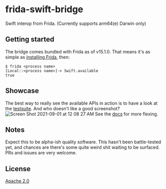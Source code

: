 # frida-swift-bridge

Swift interop from Frida. (Currently supports arm64(e) Darwin only)

## Getting started
The bridge comes bundled with Frida as of v15.1.0. That means it's as simple as [installing Frida](https://frida.re/docs/installation/), then:
```
$ frida <process name> 
[Local::<process name>]-> Swift.available
true
```

## Showcase
The best way to really see the available APIs in action is to have a look at the [testsuite](test/basics.c). And who doesn't like a good screenshot?
![Screen Shot 2021-09-01 at 12 08 27 AM](https://user-images.githubusercontent.com/48328712/131582122-5efb6ea0-304a-49b6-bcdc-d909fbbeadee.png)
See the [docs](docs/api.md) for more flexing.

## Notes
Expect this to be alpha-ish quality software. This hasn't been battle-tested yet, and chances are there's some quite weird shit waiting to be surfaced. PRs and issues are very welcome.

## License
[Apache 2.0](LICENSE.md)

